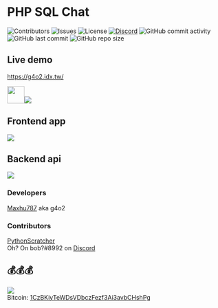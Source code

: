 # PHP SQL Chat

![Contributors](https://img.shields.io/github/contributors/g4o2-chat/PHP-SQL-Chat?color=blue) 
![Issues](https://img.shields.io/github/issues/g4o2-chat/PHP-SQL-Chat?color=blue) 
![License](https://img.shields.io/github/license/g4o2-chat/PHP-SQL-Chat?color=blue) 
[![Discord](https://img.shields.io/discord/936428193521487953?color=5865F2&label=Discord%20server&logo=Discord&logoColor=blue)](https://discord.com/invite/UxNjRrT6RY)
![GitHub commit activity](https://img.shields.io/github/commit-activity/w/g4o2-chat/PHP-SQL-Chat?label=Commits&color=red) 
![GitHub last commit](https://img.shields.io/github/last-commit/g4o2-chat/PHP-SQL-Chat?color=red) 
![GitHub repo size](https://img.shields.io/github/repo-size/g4o2-chat/PHP-SQL-Chat) 

## Live demo
<a href="https://g4o2.idx.tw/">https://g4o2.idx.tw/</a>

<img height="40px" src="https://www.php.net/images/logos/new-php-logo.svg"><img  src="https://www.mysql.com/common/logos/powered-by-mysql-88x31-wob.png">
## Frontend app
<a align="center" href="https://github.com/php-sql-chat/PHP-SQL-Chat">
  <img src="https://github-readme-stats.vercel.app/api/pin/?username=g4o2&repo=PHP-SQL-Chat&theme=react&bg_color=0D1117"/>
</a>

## Backend api
<a align="center" href="https://github.com/php-sql-chat/g4o2-api">
  <img src="https://github-readme-stats.vercel.app/api/pin/?username=g4o2&repo=g4o2-api&theme=react&bg_color=0D1117"/>
</a>

### Developers
<a href="https://github.com/Maxhu787">Maxhu787</a> aka g4o2

### Contributors
<a href="https://github.com/PythonScratcher">PythonScratcher</a><br/>
Oh? On bob?#8992 on <a href="https://discord.com">Discord</a>

## 💰💰💰
<a href="https://www.buymeacoffee.com/g4o2"><img src="https://img.buymeacoffee.com/button-api/?text=Buy me a coffee&emoji=&slug=g4o2&button_colour=FFDD00&font_colour=000000&font_family=Cookie&outline_colour=000000&coffee_colour=ffffff" /></a><br/>
Bitcoin: <a href="bitcoin:1CzBKiyTeWDsVDbczFezf3Ai3avbCHshPg">1CzBKiyTeWDsVDbczFezf3Ai3avbCHshPg</a>
